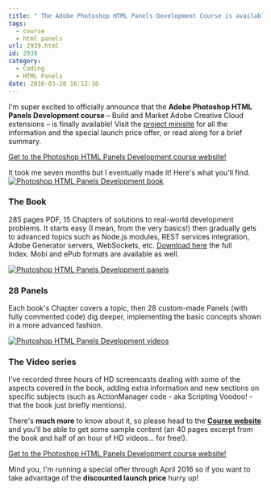 ```yaml
---
title: " The Adobe Photoshop HTML Panels Development Course is available!\t\t"
tags:
  - course
  - html panels
url: 2939.html
id: 2939
category:
  - Coding
  - HTML Panels
date: 2016-03-28 16:12:16
---
```


I'm super excited to officially announce that the **Adobe Photoshop HTML Panels Development course** – Build and Market Adobe Creative Cloud extensions – is finally available! Visit the [project minisite](http://htmlpanelsbook.com) for all the information and the special launch price offer, or read along for a brief summary.

[Get to the Photoshop HTML Panels Development course website!](http://htmlpanelsbook.com)

It took me seven months but I eventually made it! Here's what you'll find. [![Photoshop HTML Panels Development book](http://localhost:8888/wp-content/uploads/2016/03/pdf-2x-150x183.png)](http://htmlpanelsbook.com)

### The Book

285 pages PDF, 15 Chapters of solutions to real-world development problems. It starts easy (I mean, from the very basics!) then gradually gets to advanced topics such as Node.js modules, REST services integration, Adobe Generator servers, WebSockets, etc. [Download here](http://htmlpanelsbook.com/#) the full Index. Mobi and ePub formats are available as well.

[![Photoshop HTML Panels Development panels](http://localhost:8888/wp-content/uploads/2016/03/panels-2x-150x135.png)](http://htmlpanelsbook.com)

### 28 Panels

Each book's Chapter covers a topic, then 28 custom-made Panels (with fully commented code) dig deeper, implementing the basic concepts shown in a more advanced fashion.

[![Photoshop HTML Panels Development videos](http://localhost:8888/wp-content/uploads/2016/03/video-2x-150x91.png)](http://htmlpanelsbook.com)

### The Video series

I've recorded three hours of HD screencasts dealing with some of the aspects covered in the book, adding extra information and new sections on specific subjects (such as ActionManager code - aka Scripting Voodoo! - that the book just briefly mentions).

There's **much more** to know about it, so please head to the **[Course website](http://htmlpanelsbook.com)** and you'll be able to get some sample content (an 40 pages excerpt from the book and half of an hour of HD videos... for free!).

[Get to the Photoshop HTML Panels Development course website!](http://htmlpanelsbook.com)

Mind you, I'm running a special offer through April 2016 so if you want to take advantage of the **discounted launch price** hurry up!